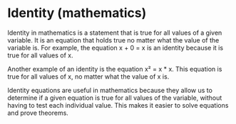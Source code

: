 # Identity (mathematics)

Identity in mathematics is a statement that is true for all values of a given variable. It is an equation that holds true no matter what the value of the variable is. For example, the equation x + 0 = x is an identity because it is true for all values of x.

Another example of an identity is the equation x² = x * x. This equation is true for all values of x, no matter what the value of x is.

Identity equations are useful in mathematics because they allow us to determine if a given equation is true for all values of the variable, without having to test each individual value. This makes it easier to solve equations and prove theorems.
